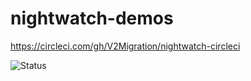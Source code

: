 # nightwatch-demos

https://circleci.com/gh/V2Migration/nightwatch-circleci

![Status](https://circleci.com/gh/V2Migration/nightwatch-circleci.svg?style=shield)
